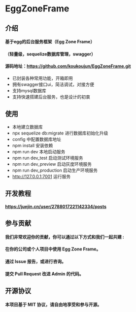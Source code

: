 # EggZoneFrame
## 介绍  
#### 基于egg的后台服务框架（Egg Zone Frame）
#### （轻量级，sequelize数据库管理，swagger）
#### 源码地址：https://github.com/koukoujun/EggZoneFrame.git
* 已封装各种常用功能，开箱即用
* 拥有swagger接口ui，简洁调试，对接方便
* 支持mysql数据库
* 支持快速搭建后台服务，也是设计的初衷

## 使用
* 本地建立数据库
* npx sequelize db:migrate  进行数据库初始化升级
* config 中配置数据库地址
* npm install 安装依赖
* npm run dev 本地启动服务
* npm run dev_test 启动测试环境服务
* npm run dev_preview 启动灰度环境服务
* npm run dev_production 启动生产环境服务
* http://127.0.0.1:7001 运行服务

## 开发教程
#### https://juejin.cn/user/2788017221142334/posts

## 参与贡献  
#### 我们非常欢迎你的贡献，你可以通过以下方式和我们一起共建 :

#### 在你的公司或个人项目中使用 Egg Zone Frame。
#### 通过 Issue 报告，或进行咨询。
#### 提交 Pull Request 改进 Admin 的代码。

## 开源协议
#### 本项目基于 MIT 协议，请自由地享受和参与开源。

       